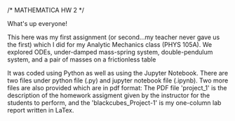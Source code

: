 /* MATHEMATICA HW 2 */

What's up everyone!

This here was my first assignment (or second...my teacher never gave us the first) which I did for my Analytic Mechanics class (PHYS 105A). We explored ODEs, under-damped mass-spring system, double-pendulum system, and a pair of masses on a frictionless table

It was coded using Python as well as using the Jupyter Notebook. There are two files under python file (.py) and jupyter notebook file (.ipynb). Two more files are also provided which are in pdf format: The PDF file 'project_1' is the description of the homework assigment given by the instructor for the students to perform, and the 'blackcubes_Project-1' is my one-column lab report written in LaTex.
